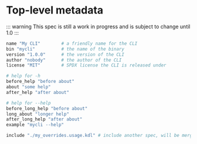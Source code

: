 # Top-level metadata

::: warning
This spec is still a work in progress and is subject to change until 1.0
:::

```sh
name "My CLI"        # a friendly name for the CLI
bin "mycli"          # the name of the binary
version "1.0.0"      # the version of the CLI
author "nobody"      # the author of the CLI
license "MIT"        # SPDX license the CLI is released under

# help for -h
before_help "before about"
about "some help"
after_help "after about"

# help for --help
before_long_help "before about"
long_about "longer help"
after_long_help "after about"
example "mycli --help"

include "./my_overrides.usage.kdl" # include another spec, will be merged and override existing values
```

